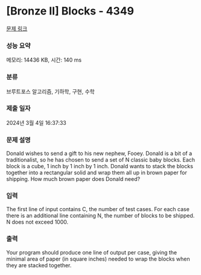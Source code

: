 # [Bronze II] Blocks - 4349 

[문제 링크](https://www.acmicpc.net/problem/4349) 

### 성능 요약

메모리: 14436 KB, 시간: 140 ms

### 분류

브루트포스 알고리즘, 기하학, 구현, 수학

### 제출 일자

2024년 3월 4일 16:37:33

### 문제 설명

<p>Donald wishes to send a gift to his new nephew, Fooey. Donald is a bit of a traditionalist, so he has chosen to send a set of N classic baby blocks. Each block is a cube, 1 inch by 1 inch by 1 inch. Donald wants to stack the blocks together into a rectangular solid and wrap them all up in brown paper for shipping. How much brown paper does Donald need?</p>

### 입력 

 <p>The first line of input contains C, the number of test cases. For each case there is an additional line containing N, the number of blocks to be shipped. N does not exceed 1000. </p>

### 출력 

 <p>Your program should produce one line of output per case, giving the minimal area of paper (in square inches) needed to wrap the blocks when they are stacked together.</p>

